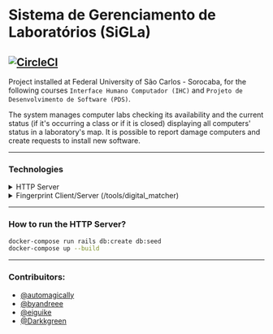 # Sistema de Gerenciamento de Laboratórios (SiGLa)

[![CircleCI](https://circleci.com/gh/Darkkgreen/sigla-UFSCar/tree/master.svg?style=svg)](https://circleci.com/gh/Darkkgreen/sigla-UFSCar/tree/master)
---
Project installed at Federal University of São Carlos - Sorocaba, for the following courses `Interface Humano Computador (IHC)` and `Projeto de Desenvolvimento de Software (PDS)`.

The system manages computer labs checking its availability and the current status (if it's occurring a class or if it is closed) displaying all computers' status in a laboratory's map. It is possible to report damage computers and create requests to install new software.

---

### Technologies
<details>
    <summary>
    HTTP Server
    </summary>
    
> Application responsible to serve the main's page and the dashboard which shows all the information related to laboratories and user's access (using biometric fingerprint). 

- Ruby 2.6.3;
- Rails 5.0;
    - Bootstrap;
    - Fullpage.js;
- PostgreSQL;

</details>

<details>
    <summary>
Fingerprint Client/Server (/tools/digital_matcher)
    </summary>
    
> Application to enroll fingerprint registration and access. Using with libfprint for Microsoft Fingerprint 1033. Only tested with Ubuntu distribution, but it should works in others Linux environments. [[video](https://youtu.be/69XO-Iv9SG0)]

- C++;
- Libfprint;
- JsonCpp;
</details>

---

### How to run the HTTP Server?
```sh
docker-compose run rails db:create db:seed
docker-compose up --build
```
---

### Contribuitors:
- [@automagically](https://github.com/automagically)
- [@byandreee](https://github.com/byandreee)
- [@eiguike](https://github.com/eiguike)
- [@Darkkgreen](https://github.com/Darkkgreen)
